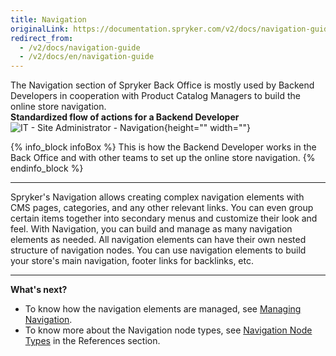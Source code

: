 ```yaml
---
title: Navigation
originalLink: https://documentation.spryker.com/v2/docs/navigation-guide
redirect_from:
  - /v2/docs/navigation-guide
  - /v2/docs/en/navigation-guide
---
```


The Navigation section of Spryker Back Office is mostly used by Backend Developers in cooperation with Product Catalog Managers to build the online store navigation.
</br>**Standardized flow of actions for a Backend Developer**
![IT - Site Administrator - Navigation](https://spryker.s3.eu-central-1.amazonaws.com/docs/User+Guides/Back+Office+User+Guides/Navigation/navigation-section.png){height="" width=""}

{% info_block infoBox %}
This is how the Backend Developer works in the Back Office and with other teams to set up the online store navigation.
{% endinfo_block %}
***
Spryker's Navigation allows creating complex navigation elements with CMS pages, categories, and any other relevant links. You can even group certain items together into secondary menus and customize their look and feel. With Navigation, you can build and manage as many navigation elements as needed. All navigation elements can have their own nested structure of navigation nodes. 
You can use navigation elements to build your store's main navigation, footer links for backlinks, etc. 
***
**What's next?**

* To know how the navigation elements are managed, see [Managing Navigation](/docs/scos/user/user-guides/201903.0/back-office-user-guide/navigation/managing-navigation.html).
* To know more about the Navigation node types, see [Navigation Node Types](/docs/scos/user/user-guides/201903.0/back-office-user-guide/navigation/references/navigation-node-types.html) in the References section.

